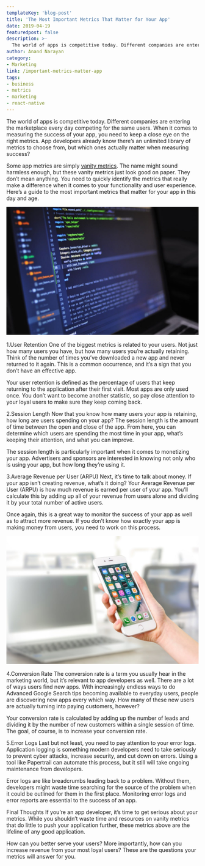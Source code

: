 ```yaml
---
templateKey: 'blog-post'
title: 'The Most Important Metrics That Matter for Your App'
date: 2019-04-19
featuredpost: false
description: >-
  The world of apps is competitive today. Different companies are entering the marketplace every day competing for the same users. When it comes to measuring the success of your app, you need to keep a close eye on the right
author: Anand Narayan
category:
- Marketing
link: /important-metrics-matter-app
tags:
- business
- metrics
- marketing
- react-native
---
```

The world of apps is competitive today. Different companies are entering the marketplace every day competing for the same users. When it comes to measuring the success of your app, you need to keep a close eye on the right metrics. App developers already know there’s an unlimited library of metrics to choose from, but which ones actually matter when measuring success?

Some app metrics are simply [vanity metrics](https://www.tableau.com/learn/articles/vanity-metrics). The name might sound harmless enough, but these vanity metrics just look good on paper. They don’t mean anything. You need to quickly identify the metrics that really make a difference when it comes to your functionality and user experience. Here’s a guide to the most important metrics that matter for your app in this day and age.

![image](./images/important-metrics-img2.jpg)

1.User Retention
One of the biggest metrics is related to your users. Not just how many users you have, but how many users you’re actually retaining. Think of the number of times you’ve downloaded a new app and never returned to it again. This is a common occurrence, and it’s a sign that you don’t have an effective app.

Your user retention is defined as the percentage of users that keep returning to the application after their first visit. Most apps are only used once. You don’t want to become another statistic, so pay close attention to your loyal users to make sure they keep coming back.

2.Session Length
Now that you know how many users your app is retaining, how long are users spending on your app? The session length is the amount of time between the open and close of the app. From here, you can determine which users are spending the most time in your app, what’s keeping their attention, and what you can improve.

The session length is particularly important when it comes to monetizing your app. Advertisers and sponsors are interested in knowing not only who is using your app, but how long they’re using it.

3.Average Revenue per User (ARPU)
Next, it’s time to talk about money. If your app isn’t creating revenue, what’s it doing? Your Average Revenue per User (ARPU) is how much revenue is earned per user of your app. You’ll calculate this by adding up all of your revenue from users alone and dividing it by your total number of active users.

Once again, this is a great way to monitor the success of your app as well as to attract more revenue. If you don’t know how exactly your app is making money from users, you need to work on this process.

![image](./images/important-metrics-img1.jpg)

4.Conversion Rate
The conversion rate is a term you usually hear in the marketing world, but it’s relevant to app developers as well. There are a lot of ways users find new apps. With increasingly endless ways to do Advanced Google Search tips becoming available to everyday users, people are discovering new apps every which way. How many of these new users are actually turning into paying customers, however?

Your conversion rate is calculated by adding up the number of leads and dividing it by the number of new customers within a single session of time. The goal, of course, is to increase your conversion rate.

5.Error Logs
Last but not least, you need to pay attention to your error logs. Application logging is something modern developers need to take seriously to prevent cyber attacks, increase security, and cut down on errors. Using a tool like Papertrail can automate this process, but it still will take ongoing maintenance from developers.

Error logs are like breadcrumbs leading back to a problem. Without them, developers might waste time searching for the source of the problem when it could be outlined for them in the first place. Monitoring error logs and error reports are essential to the success of an app.

Final Thoughts
If you’re an app developer, it’s time to get serious about your metrics. While you shouldn’t waste time and resources on vanity metrics that do little to push your application further, these metrics above are the lifeline of any good application.

How can you better serve your users? More importantly, how can you increase revenue from your most loyal users? These are the questions your metrics will answer for you.
